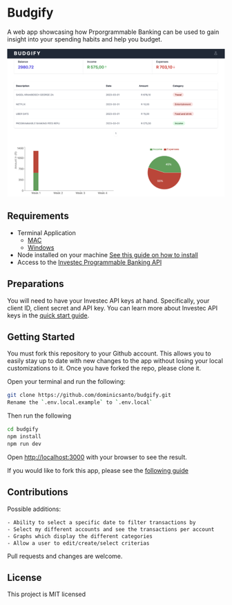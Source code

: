 # Budgify

A web app showcasing how Prporgrammable Banking can be used to gain insight into your spending habits and help you budget.

![Dashboard](/docs/dashboard.png)

## Requirements

- Terminal Application
  - [MAC](https://support.apple.com/en-za/guide/terminal/apd5265185d-f365-44cb-8b09-71a064a42125/mac)
  - [Windows](https://www.youtube.com/watch?v=EqaEPL9ZKGA)
- Node installed on your machine [See this guide on how to install](https://kinsta.com/blog/how-to-install-node-js/)
- Access to the [Investec Programmable Banking API](https://developer.investec.com/za/home)

## Preparations

You will need to have your Investec API keys at hand.
Specifically, your client ID, client secret and API key. You can learn more about Investec API keys in the [quick start guide](https://offerzen.gitbook.io/programmable-banking-community-wiki/developer-tools/quick-start-guide#how-to-get-your-api-keys).

## Getting Started

You must fork this repository to your Github account. This allows you to easily stay up to date with new changes to the app without losing your local customizations to it. Once you have forked the repo, please clone it.

Open your terminal and run the following:

```bash
git clone https://github.com/dominicsanto/budgify.git
Rename the `.env.local.example` to `.env.local`
```

Then run the following

```bash
cd budgify
npm install
npm run dev
```

Open [http://localhost:3000](http://localhost:3000) with your browser to see the result.

If you would like to fork this app, please see the [following guide](https://docs.github.com/en/get-started/quickstart/fork-a-repo)

## Contributions

Possible additions:

```
- Ability to select a specific date to filter transactions by
- Select my different accounts and see the transactions per account
- Graphs which display the different categories
- Allow a user to edit/create/select criterias
```

Pull requests and changes are welcome.

## License

This project is MIT licensed
